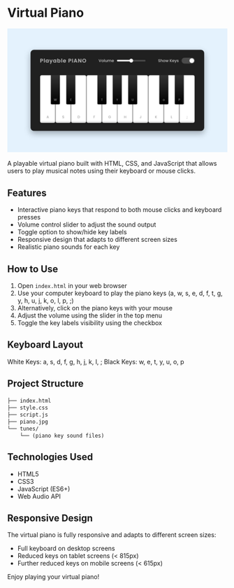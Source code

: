 # Virtual Piano

![Piano Interface](piano.jpg)

A playable virtual piano built with HTML, CSS, and JavaScript that allows users to play musical notes using their keyboard or mouse clicks.

## Features

- Interactive piano keys that respond to both mouse clicks and keyboard presses
- Volume control slider to adjust the sound output
- Toggle option to show/hide key labels
- Responsive design that adapts to different screen sizes
- Realistic piano sounds for each key

## How to Use

1. Open `index.html` in your web browser
2. Use your computer keyboard to play the piano keys (a, w, s, e, d, f, t, g, y, h, u, j, k, o, l, p, ;)
3. Alternatively, click on the piano keys with your mouse
4. Adjust the volume using the slider in the top menu
5. Toggle the key labels visibility using the checkbox

## Keyboard Layout

White Keys: a, s, d, f, g, h, j, k, l, ;
Black Keys: w, e, t, y, u, o, p

## Project Structure

```
├── index.html
├── style.css
├── script.js
├── piano.jpg
└── tunes/
    └── (piano key sound files)
```

## Technologies Used

- HTML5
- CSS3
- JavaScript (ES6+)
- Web Audio API

## Responsive Design

The virtual piano is fully responsive and adapts to different screen sizes:
- Full keyboard on desktop screens
- Reduced keys on tablet screens (< 815px)
- Further reduced keys on mobile screens (< 615px)

Enjoy playing your virtual piano!